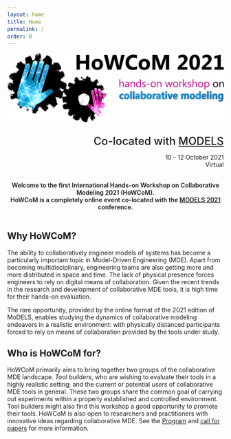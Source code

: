 ```yaml
---
layout: home
title: Home
permalink: /
order: 0
---
```


<!-- <div style="width:100%;text-align:center;background:crimson;color:white;font-weight:500;padding:5px 2px 5px 2px;"><b>IMPORTANT!</b> This is a test message. (10.05.2021.)</div> -->

![howcom](/assets/howcom-v2-2-trim-1920.png)

<div style="text-align: right">
  <p style="font-size:25px;margin-bottom:0px;font-weight:500;">Co-located with <a href="http://www.modelsconference.org">MODELS</a></p>
  <p>10 - 12 October 2021<br/>
  <!--<strike>Fukuoka, Japan</strike><br/>-->
  Virtual</p>
  <br/>
</div>

<div align="center" style="font-weight: 600">
  Welcome to the first International Hands-on Workshop on Collaborative Modeling 2021 (HoWCoM).<br>
  HoWCoM is a completely online event co-located with the <a href="http://www.modelsconference.org">MODELS 2021</a> conference.
  <br/>
  <br/>
</div>

## Why HoWCoM?

The ability to collaboratively engineer models of systems has become a particularly important topic in Model-Driven Engineering (MDE). Apart from becoming multidisciplinary, engineering teams are also getting more and more distributed in space and time. The lack of physical presence forces engineers to rely on digital means of collaboration. Given the recent trends in the research and development of collaborative MDE tools, it is high time for their hands-on evaluation.

The rare opportunity, provided by the online format of the 2021 edition of MoDELS, enables studying the dynamics of collaborative modeling endeavors in a realistic environment: with physically distanced participants forced to rely on means of collaboration provided by the tools under study.

## Who is HoWCoM for?

HoWCoM primarily aims to bring together two groups of the collaborative MDE landscape. <i>Tool builders</i>, who are wishing to evaluate their tools in a highly realistic setting; and the current or potential <i>users</i> of collaborative MDE tools in general. These two groups share the common goal of carrying out experiments within a properly established and controlled environment. Tool builders might also find this workshop a good opportunity to promote their tools.
HoWCoM is also open to researchers and practitioners with innovative ideas regarding collaborative MDE. See the [Program](program) and [call for papers](cfp) for more information.
